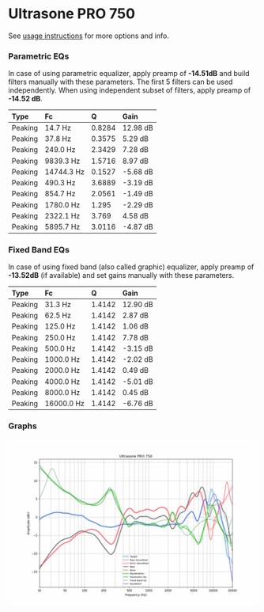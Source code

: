 # Ultrasone PRO 750
See [usage instructions](https://github.com/jaakkopasanen/AutoEq#usage) for more options and info.

### Parametric EQs
In case of using parametric equalizer, apply preamp of **-14.51dB** and build filters manually
with these parameters. The first 5 filters can be used independently.
When using independent subset of filters, apply preamp of **-14.52 dB**.

| Type    | Fc         |      Q | Gain     |
|:--------|:-----------|:-------|:---------|
| Peaking | 14.7 Hz    | 0.8284 | 12.98 dB |
| Peaking | 37.8 Hz    | 0.3575 | 5.29 dB  |
| Peaking | 249.0 Hz   | 2.3429 | 7.28 dB  |
| Peaking | 9839.3 Hz  | 1.5716 | 8.97 dB  |
| Peaking | 14744.3 Hz | 0.1527 | -5.68 dB |
| Peaking | 490.3 Hz   | 3.6889 | -3.19 dB |
| Peaking | 854.7 Hz   | 2.0561 | -1.49 dB |
| Peaking | 1780.0 Hz  | 1.295  | -2.29 dB |
| Peaking | 2322.1 Hz  | 3.769  | 4.58 dB  |
| Peaking | 5895.7 Hz  | 3.0116 | -4.87 dB |

### Fixed Band EQs
In case of using fixed band (also called graphic) equalizer, apply preamp of **-13.52dB**
(if available) and set gains manually with these parameters.

| Type    | Fc         |      Q | Gain     |
|:--------|:-----------|:-------|:---------|
| Peaking | 31.3 Hz    | 1.4142 | 12.90 dB |
| Peaking | 62.5 Hz    | 1.4142 | 2.87 dB  |
| Peaking | 125.0 Hz   | 1.4142 | 1.06 dB  |
| Peaking | 250.0 Hz   | 1.4142 | 7.78 dB  |
| Peaking | 500.0 Hz   | 1.4142 | -3.15 dB |
| Peaking | 1000.0 Hz  | 1.4142 | -2.02 dB |
| Peaking | 2000.0 Hz  | 1.4142 | 0.49 dB  |
| Peaking | 4000.0 Hz  | 1.4142 | -5.01 dB |
| Peaking | 8000.0 Hz  | 1.4142 | 0.45 dB  |
| Peaking | 16000.0 Hz | 1.4142 | -6.76 dB |

### Graphs
![](./Ultrasone%20PRO%20750.png)